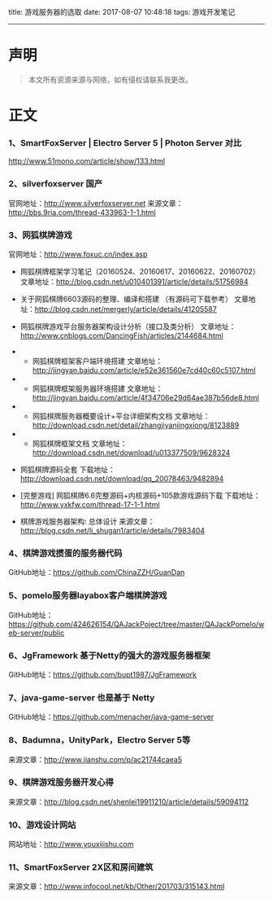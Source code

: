 title: 游戏服务器的选取
date: 2017-08-07 10:48:18
tags: 游戏开发笔记

---

# 声明
> 本文所有资源来源与网络，如有侵权请联系我更改。

# 正文
### 1、SmartFoxServer | Electro Server 5 | Photon Server 对比
http://www.51mono.com/article/show/133.html

### 2、silverfoxserver 国产
官网地址：http://www.silverfoxserver.net
来源文章：http://bbs.9ria.com/thread-433963-1-1.html

### 3、网狐棋牌游戏
官网地址：http://www.foxuc.cn/index.asp

- 网狐棋牌框架学习笔记（20160524、20160617、20160622、20160702）
	文章地址：http://blog.csdn.net/u010401391/article/details/51756984

- 关于网狐棋牌6603源码的整理、编译和搭建 （有源码可下载参考）
	文章地址：http://blog.csdn.net/mergerly/article/details/41205587

- 网狐棋牌游戏平台服务器架构设计分析（接口及类分析）
	文章地址：http://www.cnblogs.com/DancingFish/articles/2144684.html

- * 网狐棋牌框架客户端环境搭建
	文章地址：http://jingyan.baidu.com/article/e52e361560e7cd40c60c5107.html

- * 网狐棋牌框架服务器环境搭建
	文章地址：http://jingyan.baidu.com/article/4f34706e29d64ae387b56de8.html

- * 网狐棋牌服务器概要设计+平台详细架构文档
	文章地址：http://download.csdn.net/detail/zhangjiyanjingxiong/8123889

- * 网狐棋牌框架文档
	文章地址：http://download.csdn.net/download/u013377509/9628324

- 网狐棋牌源码全套
	下载地址：http://download.csdn.net/download/qq_20078463/9482894

- [完整游戏] 网狐棋牌6.6完整源码+内核源码+105款游戏源码下载
	下载地址：http://www.yxkfw.com/thread-17-1-1.html
	
- 棋牌游戏服务器架构: 总体设计
	来源文章：http://blog.csdn.net/li_shugan1/article/details/7983404

### 4、棋牌游戏掼蛋的服务器代码
GitHub地址：https://github.com/ChinaZZH/GuanDan

### 5、pomelo服务器layabox客户端棋牌游戏
GitHub地址：https://github.com/424626154/QAJackPoject/tree/master/QAJackPomelo/web-server/public

### 6、JgFramework 基于Netty的强大的游戏服务器框架
GitHub地址：https://github.com/bupt1987/JgFramework

### 7、java-game-server  也是基于 Netty
GitHub地址：https://github.com/menacher/java-game-server

### 8、Badumna，UnityPark，Electro Server 5等
来源文章：http://www.jianshu.com/p/ac21744caea5

### 9、棋牌游戏服务器开发心得
来源文章：http://blog.csdn.net/shenlei19911210/article/details/59094112

### 10、游戏设计网站
网站地址：http://www.youxijishu.com

### 11、SmartFoxServer 2X区和房间建筑
来源文章：http://www.infocool.net/kb/Other/201703/315143.html
